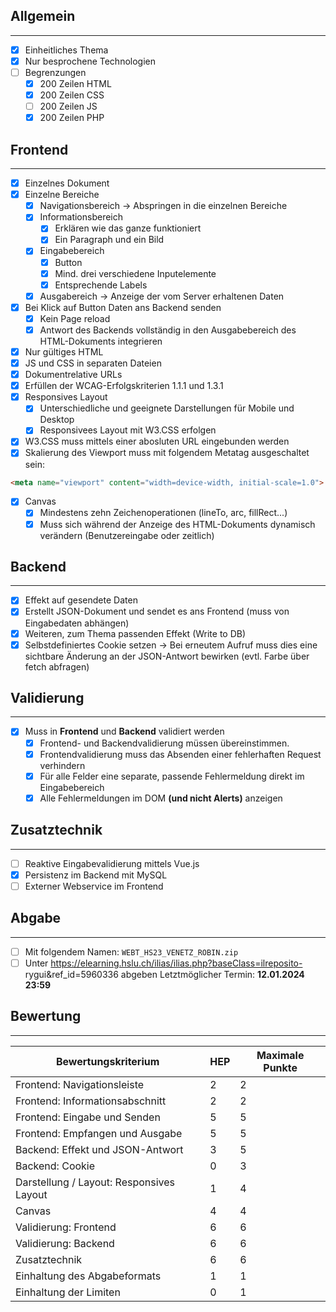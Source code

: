 
## Allgemein
---
- [x]  Einheitliches Thema
- [x]  Nur besprochene Technologien
- [ ] Begrenzungen
  - [x] 200 Zeilen HTML
  - [x] 200 Zeilen CSS
  - [ ] 200 Zeilen JS
  - [x] 200 Zeilen PHP

## Frontend
---
- [x] Einzelnes Dokument
- [x] Einzelne Bereiche
  - [x] Navigationsbereich -> Abspringen in die einzelnen Bereiche
  - [x] Informationsbereich
    - [x] Erklären wie das ganze funktioniert
    - [x] Ein Paragraph und ein Bild
  - [x] Eingabebereich
    - [x] Button
    - [x] Mind. drei verschiedene Inputelemente
    - [x] Entsprechende Labels
  - [x] Ausgabereich -> Anzeige der vom Server erhaltenen Daten
- [x] Bei Klick auf Button Daten ans Backend senden
  - [x] Kein Page reload
  - [x] Antwort des Backends vollständig in den Ausgabebereich des HTML-Dokuments integrieren
- [x] Nur gültiges HTML
- [x] JS und CSS in separaten Dateien
- [x] Dokumentrelative URLs
- [x] Erfüllen der WCAG-Erfolgskriterien 1.1.1 und 1.3.1
- [x] Responsives Layout
  - [x] Unterschiedliche und geeignete Darstellungen für Mobile und Desktop
  - [x] Responsivees Layout mit W3.CSS erfolgen
- [x] W3.CSS muss mittels einer abosluten URL eingebunden werden
- [x] Skalierung des Viewport muss mit folgendem Metatag ausgeschaltet sein:
```html
<meta name="viewport" content="width=device-width, initial-scale=1.0">
```
- [x] Canvas
  - [x] Mindestens zehn Zeichenoperationen (lineTo, arc, fillRect...)
  - [x] Muss sich während der Anzeige des HTML-Dokuments dynamisch verändern (Benutzereingabe oder zeitlich)

## Backend
---
- [x] Effekt auf gesendete Daten
- [x] Erstellt JSON-Dokument und sendet es ans Frontend (muss von Eingabedaten abhängen)
- [x] Weiteren, zum Thema passenden Effekt (Write to DB)
- [x] Selbstdefiniertes Cookie setzen -> Bei erneutem Aufruf muss dies eine sichtbare Änderung an der JSON-Antwort bewirken (evtl. Farbe über fetch abfragen)

## Validierung
---
- [x] Muss in **Frontend** und **Backend** validiert werden
  - [x] Frontend- und Backendvalidierung müssen übereinstimmen.
  - [x] Frontendvalidierung muss das Absenden einer fehlerhaften Request verhindern
  - [x] Für alle Felder eine separate, passende Fehlermeldung direkt im Eingabebereich
  - [x] Alle Fehlermeldungen im DOM **(und nicht Alerts)** anzeigen

## Zusatztechnik
---
- [ ] Reaktive Eingabevalidierung mittels Vue.js
- [x] Persistenz im Backend mit MySQL
- [ ] Externer Webservice im Frontend

## Abgabe
---
- [ ] Mit folgendem Namen: `WEBT_HS23_VENETZ_ROBIN.zip`
- [ ] Unter https://elearning.hslu.ch/ilias/ilias.php?baseClass=ilreposito-
rygui&ref_id=5960336 abgeben
Letztmöglicher Termin: **12.01.2024 23:59**

## Bewertung
---

| Bewertungskriterium                      | HEP | Maximale Punkte |
| ---------------------------------------- | --- | --------------- |
| Frontend: Navigationsleiste              |  2  | 2               |
| Frontend: Informationsabschnitt          |  2  | 2               |
| Frontend: Eingabe und Senden             |  5  | 5               |
| Frontend: Empfangen und Ausgabe          |  5  | 5               |
| Backend: Effekt und JSON-Antwort         |  3  | 5               |
| Backend: Cookie                          |  0  | 3               |
| Darstellung / Layout: Responsives Layout |  1  | 4               |
| Canvas                                   |  4  | 4               |
| Validierung: Frontend                    |  6  | 6               |
| Validierung: Backend                     |  6  | 6               |
| Zusatztechnik                            |  6  | 6               |
| Einhaltung des Abgabeformats             |  1  | 1               |
| Einhaltung der Limiten                   |  0  | 1               |
